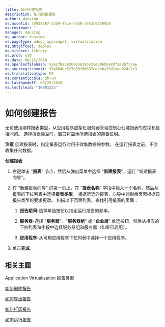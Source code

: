 ```yaml
---
title: 如何创建报告
description: 如何创建报告
author: dansimp
ms.assetid: 70938167-d3b9-45ce-b459-a953c93769b0
ms.reviewer: ''
manager: dansimp
ms.author: dansimp
ms.pagetype: mdop, appcompat, virtualization
ms.mktglfcycl: deploy
ms.sitesec: library
ms.prod: w10
ms.date: 06/16/2016
ms.openlocfilehash: 92e2fbe592696563ab031e386b698df268bf57ae
ms.sourcegitcommit: 354664bc527d93f80687cd2eba70d1eea024c7c3
ms.translationtype: MT
ms.contentlocale: zh-CN
ms.lasthandoff: 06/26/2020
ms.locfileid: "10801523"
---
```

# 如何创建报告


无论使用哪种报表类型，从应用程序虚拟化服务器管理控制台创建报表的过程都是相同的。 选择报表类型时，窗口将显示所选报表的简要说明。

**注意** 创建报表时，指定报表运行时用于收集数据的参数。 在运行报表之前，不会收集任何数据。

 

**创建报表**

1.  右键单击 "**报表**" 节点，然后从弹出菜单中选择 "**新建报表**"，运行 "新建报表向导"。

2.  在 "新建报表向导" 的第一页上，在 "**报表名称**" 字段中输入一个名称，然后从报表的下拉列表中选择**报表类型**。 根据所选的报表，向导中的剩余页面根据该报告类型的要求更改。 扫描以下页面列表，查找引用报表的页面：

    1.  **报告期间**-选择单选按钮以指定运行报告的频率。

    2.  **服务器**-选择 "**服务器**"、"**服务器组**" 或 "**企业版**" 单选按钮，然后从相应的下拉列表和字段中选择服务器组和服务器（如果已启用）。

    3.  **应用程序**-从可用应用程序下拉列表中选择一个应用程序。

3.  单击**完成**。

## 相关主题


[Application Virtualization 报告类型](application-virtualization-report-types.md)

[如何删除报告](how-to-delete-a-reportserver.md)

[如何导出报告](how-to-export-a-reportserver.md)

[如何打印报告](how-to-print-a-reportserver.md)

[如何运行报告](how-to-run-a-reportserver.md)

 

 





